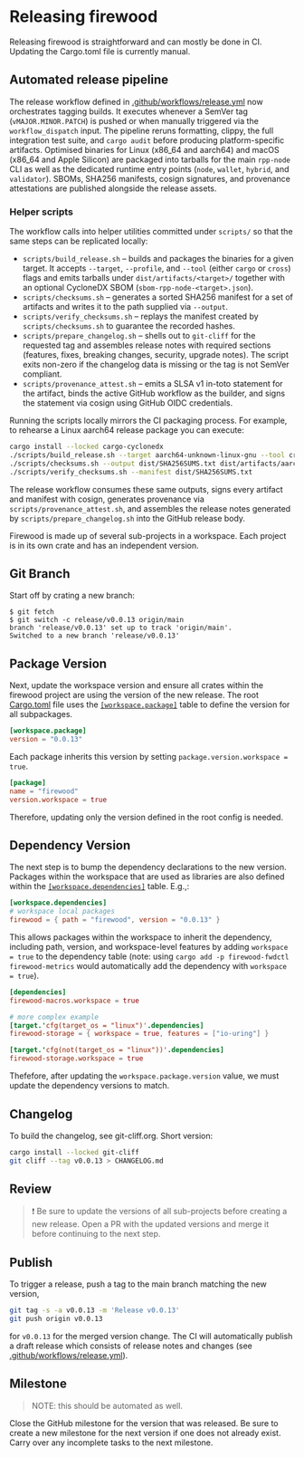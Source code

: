 # Releasing firewood

Releasing firewood is straightforward and can mostly be done in CI. Updating the
Cargo.toml file is currently manual.

## Automated release pipeline

The release workflow defined in [.github/workflows/release.yml](.github/workflows/release.yml) now orchestrates tagging
builds. It executes whenever a SemVer tag (`vMAJOR.MINOR.PATCH`) is pushed or when manually triggered via the
`workflow_dispatch` input. The pipeline reruns formatting, clippy, the full integration test suite, and `cargo audit`
before producing platform-specific artifacts. Optimised binaries for Linux (x86_64 and aarch64) and macOS (x86_64 and
Apple Silicon) are packaged into tarballs for the main `rpp-node` CLI as well as the dedicated runtime entry points
(`node`, `wallet`, `hybrid`, and `validator`). SBOMs, SHA256 manifests, cosign signatures, and provenance attestations are
published alongside the release assets.

### Helper scripts

The workflow calls into helper utilities committed under `scripts/` so that the same steps can be replicated locally:

- `scripts/build_release.sh` – builds and packages the binaries for a given target. It accepts `--target`, `--profile`, and
  `--tool` (either `cargo` or `cross`) flags and emits tarballs under `dist/artifacts/<target>/` together with an optional
  CycloneDX SBOM (`sbom-rpp-node-<target>.json`).
- `scripts/checksums.sh` – generates a sorted SHA256 manifest for a set of artifacts and writes it to the path supplied via
  `--output`.
- `scripts/verify_checksums.sh` – replays the manifest created by `scripts/checksums.sh` to guarantee the recorded hashes.
- `scripts/prepare_changelog.sh` – shells out to `git-cliff` for the requested tag and assembles release notes with required
  sections (features, fixes, breaking changes, security, upgrade notes). The script exits non-zero if the changelog data is
  missing or the tag is not SemVer compliant.
- `scripts/provenance_attest.sh` – emits a SLSA v1 in-toto statement for the artifact, binds the active GitHub workflow as the
  builder, and signs the statement via cosign using GitHub OIDC credentials.

Running the scripts locally mirrors the CI packaging process. For example, to rehearse a Linux aarch64 release package you
can execute:

```bash
cargo install --locked cargo-cyclonedx
./scripts/build_release.sh --target aarch64-unknown-linux-gnu --tool cross
./scripts/checksums.sh --output dist/SHA256SUMS.txt dist/artifacts/aarch64-unknown-linux-gnu/*.tar.gz dist/artifacts/aarch64-unknown-linux-gnu/*.json
./scripts/verify_checksums.sh --manifest dist/SHA256SUMS.txt
```

The release workflow consumes these same outputs, signs every artifact and manifest with cosign, generates provenance via
`scripts/provenance_attest.sh`, and assembles the release notes generated by `scripts/prepare_changelog.sh` into the GitHub
release body.

Firewood is made up of several sub-projects in a workspace. Each project is in
its own crate and has an independent version.

## Git Branch

Start off by crating a new branch:

```console
$ git fetch
$ git switch -c release/v0.0.13 origin/main
branch 'release/v0.0.13' set up to track 'origin/main'.
Switched to a new branch 'release/v0.0.13'
```

## Package Version

Next, update the workspace version and ensure all crates within the firewood
project are using the version of the new release. The root [Cargo.toml](Cargo.toml)
file uses the [`[workspace.package]`](https://doc.rust-lang.org/cargo/reference/workspaces.html#the-package-table)
table to define the version for all subpackages.

```toml
[workspace.package]
version = "0.0.13"
```

Each package inherits this version by setting `package.version.workspace = true`.

```toml
[package]
name = "firewood"
version.workspace = true
```

Therefore, updating only the version defined in the root config is needed.

## Dependency Version

The next step is to bump the dependency declarations to the new version. Packages
within the workspace that are used as libraries are also defined within the
[`[workspace.dependencies]`](https://doc.rust-lang.org/cargo/reference/workspaces.html#the-dependencies-table)
table. E.g.,:

```toml
[workspace.dependencies]
# workspace local packages
firewood = { path = "firewood", version = "0.0.13" }
```

This allows packages within the workspace to inherit the dependency,
including path, version, and workspace-level features by adding `workspace = true`
to the dependency table (note: using `cargo add -p firewood-fwdctl firewood-metrics`
would automatically add the dependency with `workspace = true`).

```toml
[dependencies]
firewood-macros.workspace = true

# more complex example
[target.'cfg(target_os = "linux")'.dependencies]
firewood-storage = { workspace = true, features = ["io-uring"] }

[target.'cfg(not(target_os = "linux"))'.dependencies]
firewood-storage.workspace = true
```

Thefefore, after updating the `workspace.package.version` value, we must update
the dependency versions to match.

## Changelog

To build the changelog, see git-cliff.org. Short version:

```sh
cargo install --locked git-cliff
git cliff --tag v0.0.13 > CHANGELOG.md
```

## Review

> ❗ Be sure to update the versions of all sub-projects before creating a new
> release. Open a PR with the updated versions and merge it before continuing to
> the next step.

## Publish

To trigger a release, push a tag to the main branch matching the new version,

```sh
git tag -s -a v0.0.13 -m 'Release v0.0.13'
git push origin v0.0.13
```

for `v0.0.13` for the merged version change. The CI will automatically publish a
draft release which consists of release notes and changes (see
[.github/workflows/release.yml](.github/workflows/release.yml)).

## Milestone

> NOTE: this should be automated as well.

Close the GitHub milestone for the version that was released. Be sure to create
a new milestone for the next version if one does not already exist. Carry over
any incomplete tasks to the next milestone.
